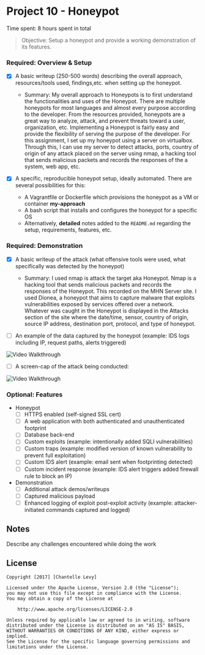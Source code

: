 # Project 10 - Honeypot

Time spent: 8 hours spent in total

> Objective: Setup a honeypot and provide a working demonstration of its features.

### Required: Overview & Setup

- [x] A basic writeup (250-500 words) describing the overall approach, resources/tools used, findings,etc. when setting up the honeypot.
	- Summary: My overall approach to Honeypots is to first understand the functionalities and uses of the Honeypot. There are multiple honeypots for most languages and almost every purpose according to the developer. From the resources provided, honeypots are a great way to analyze, attack, and prevent threats toward a user, organization, etc. Implementing a Honeypot is fairly easy and provide the flexibility of serving the purpose of the developer. For this assignment, I set up my honeypot using a server on virtualbox. Through this, I can use my server to detect attacks, ports, country of origin of any attack placed on the server using nmap, a hacking tool that sends malicious packets and records the responses of the a system, web app, etc.

- [x] A specific, reproducible honeypot setup, ideally automated. There are several possibilities for this:
	- A Vagrantfile or Dockerfile which provisions the honeypot as a VM or container **my-approach**
	- A bash script that installs and configures the honeypot for a specific OS
	- Alternatively, **detailed** notes added to the `README.md` regarding the setup, requirements, features, etc.

### Required: Demonstration

- [x] A basic writeup of the attack (what offensive tools were used, what specifically was detected by the honeypot)
	- Summary: I used nmap is attack the target aka Honeypot. Nmap is a hacking tool that sends malicious packets and records the responses of the Honeypot. This recorded on the MHN Server site. I used Dionea, a honeypot that aims to capture malware that exploits vulnerabilities exposed by services offered over a network. Whatever was caught in the Honeypot is displayed in the Attacks section of the site where the date/time, sensor, country of origin, source IP address, destination port, protocol, and type of honeypot.

- [ ] An example of the data captured by the honeypot (example: IDS logs including IP, request paths, alerts triggered)
<img src='http://imgur.com/BR6FZf6' title='Video Walkthrough' width='' alt='Video Walkthrough' />

- [ ] A screen-cap of the attack being conducted:
<img src='http://imgur.com/w1EUokc' title='Video Walkthrough' width='' alt='Video Walkthrough' />

### Optional: Features
- Honeypot
	- [ ] HTTPS enabled (self-signed SSL cert)
	- [ ] A web application with both authenticated and unauthenticated footprint
	- [ ] Database back-end
	- [ ] Custom exploits (example: intentionally added SQLI vulnerabilities)
	- [ ] Custom traps (example: modified version of known vulnerability to prevent full exploitation)
	- [ ] Custom IDS alert (example: email sent when footprinting detected)
	- [ ] Custom incident response (example: IDS alert triggers added firewall rule to block an IP)
- Demonstration
	- [ ] Additional attack demos/writeups
	- [ ] Captured malicious payload
	- [ ] Enhanced logging of exploit post-exploit activity (example: attacker-initiated commands captured and logged)

## Notes

Describe any challenges encountered while doing the work

## License

    Copyright [2017] [Chantelle Levy]

    Licensed under the Apache License, Version 2.0 (the "License");
    you may not use this file except in compliance with the License.
    You may obtain a copy of the License at

        http://www.apache.org/licenses/LICENSE-2.0

    Unless required by applicable law or agreed to in writing, software
    distributed under the License is distributed on an "AS IS" BASIS,
    WITHOUT WARRANTIES OR CONDITIONS OF ANY KIND, either express or implied.
    See the License for the specific language governing permissions and
    limitations under the License.
